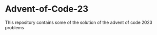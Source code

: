 # Advent-of-Code-23
This repository contains some of the solution of the advent of code 2023 problems

